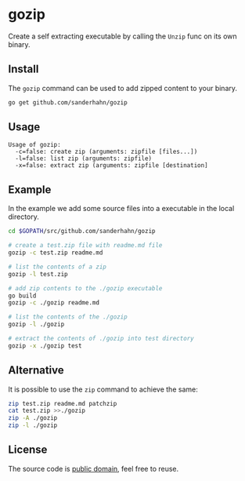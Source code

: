 # gozip

Create a self extracting executable by calling the `Unzip` func on its own binary.

## Install

The `gozip` command can be used to add zipped content to your binary.

```bash
go get github.com/sanderhahn/gozip
```

## Usage

```
Usage of gozip:
  -c=false: create zip (arguments: zipfile [files...])
  -l=false: list zip (arguments: zipfile)
  -x=false: extract zip (arguments: zipfile [destination]
```

## Example

In the example we add some source files into a executable in the local directory.

```bash
cd $GOPATH/src/github.com/sanderhahn/gozip

# create a test.zip file with readme.md file
gozip -c test.zip readme.md

# list the contents of a zip
gozip -l test.zip

# add zip contents to the ./gozip executable
go build
gozip -c ./gozip readme.md

# list the contents of the ./gozip
gozip -l ./gozip

# extract the contents of ./gozip into test directory
gozip -x ./gozip test
```

## Alternative

It is possible to use the `zip` command to achieve the same:

```bash
zip test.zip readme.md patchzip
cat test.zip >>./gozip
zip -A ./gozip
zip -l ./gozip
```

## License

The source code is [public domain](UNLICENSE.txt), feel free to reuse.

